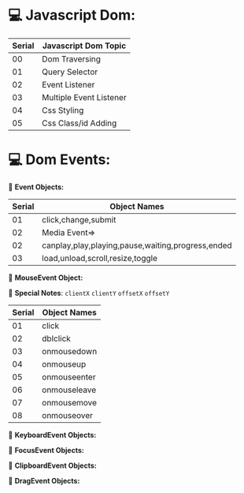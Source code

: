 # 💻 Javascript  Dom:

|Serial|Javascript Dom Topic|
|----------|----------|
|00|Dom Traversing|
|01|Query Selector|
|02|Event Listener|
|03|Multiple Event Listener|
|04|Css Styling|
|05|Css Class/id Adding|

# 💻 Dom Events:
🎯 **Event Objects:**

|Serial|Object Names|
|---------|---------|
|01|click,change,submit|
|02|Media Event=>|
|02|canplay,play,playing,pause,waiting,progress,ended||
|03|load,unload,scroll,resize,toggle|

🎯 **MouseEvent Object:**

💊 **Special Notes**:
``` clientX ```
``` clientY ```
``` offsetX ```
``` offsetY ```

|Serial|Object Names|
|---------|---------|
|01|click|
|02|dblclick|
|03|onmousedown|
|04|onmouseup|
|05|onmouseenter|
|06|onmouseleave|
|07|onmousemove|
|08|onmouseover|


🎯 **KeyboardEvent Objects:**

🎯 **FocusEvent Objects:**

🎯 **ClipboardEvent Objects:**

🎯 **DragEvent Objects:**







